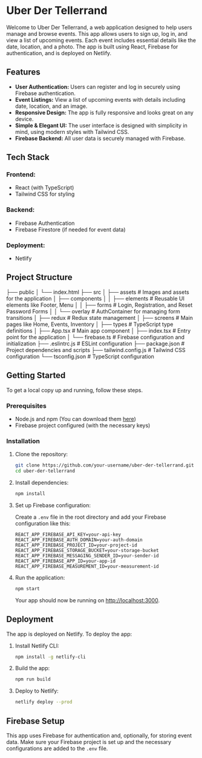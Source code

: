 # Uber Der Tellerrand

Welcome to Uber Der Tellerrand, a web application designed to help users manage and browse events. This app allows users to sign up, log in, and view a list of upcoming events. Each event includes essential details like the date, location, and a photo. The app is built using React, Firebase for authentication, and is deployed on Netlify.

## Features

- **User Authentication:** Users can register and log in securely using Firebase authentication.
- **Event Listings:** View a list of upcoming events with details including date, location, and an image.
- **Responsive Design:** The app is fully responsive and looks great on any device.
- **Simple & Elegant UI:** The user interface is designed with simplicity in mind, using modern styles with Tailwind CSS.
- **Firebase Backend:** All user data is securely managed with Firebase.

## Tech Stack

### Frontend:

- React (with TypeScript)
- Tailwind CSS for styling

### Backend:

- Firebase Authentication
- Firebase Firestore (if needed for event data)

### Deployment:

- Netlify

## Project Structure

├── public │ └── index.html ├── src │ ├── assets # Images and assets for the application │ ├── components │ │ ├── elements # Reusable UI elements like Footer, Menu │ │ ├── forms # Login, Registration, and Reset Password Forms │ │ └── overlay # AuthContainer for managing form transitions │ ├── redux # Redux state management │ ├── screens # Main pages like Home, Events, Inventory │ ├── types # TypeScript type definitions │ ├── App.tsx # Main app component │ ├── index.tsx # Entry point for the application │ └── firebase.ts # Firebase configuration and initialization ├── .eslintrc.js # ESLint configuration ├── package.json # Project dependencies and scripts ├── tailwind.config.js # Tailwind CSS configuration └── tsconfig.json # TypeScript configuration

## Getting Started

To get a local copy up and running, follow these steps.

### Prerequisites

- Node.js and npm (You can download them [here](https://nodejs.org/))
- Firebase project configured (with the necessary keys)

### Installation

1. Clone the repository:

   ```bash
   git clone https://github.com/your-username/uber-der-tellerrand.git
   cd uber-der-tellerrand
   ```

2. Install dependencies:

   ```bash
   npm install
   ```

3. Set up Firebase configuration:

   Create a `.env` file in the root directory and add your Firebase configuration like this:

   ```
   REACT_APP_FIREBASE_API_KEY=your-api-key
   REACT_APP_FIREBASE_AUTH_DOMAIN=your-auth-domain
   REACT_APP_FIREBASE_PROJECT_ID=your-project-id
   REACT_APP_FIREBASE_STORAGE_BUCKET=your-storage-bucket
   REACT_APP_FIREBASE_MESSAGING_SENDER_ID=your-sender-id
   REACT_APP_FIREBASE_APP_ID=your-app-id
   REACT_APP_FIREBASE_MEASUREMENT_ID=your-measurement-id
   ```

4. Run the application:

   ```bash
   npm start
   ```

   Your app should now be running on [http://localhost:3000](http://localhost:3000).

## Deployment

The app is deployed on Netlify. To deploy the app:

1. Install Netlify CLI:

   ```bash
   npm install -g netlify-cli
   ```

2. Build the app:

   ```bash
   npm run build
   ```

3. Deploy to Netlify:

   ```bash
   netlify deploy --prod
   ```

## Firebase Setup

This app uses Firebase for authentication and, optionally, for storing event data. Make sure your Firebase project is set up and the necessary configurations are added to the `.env` file.
